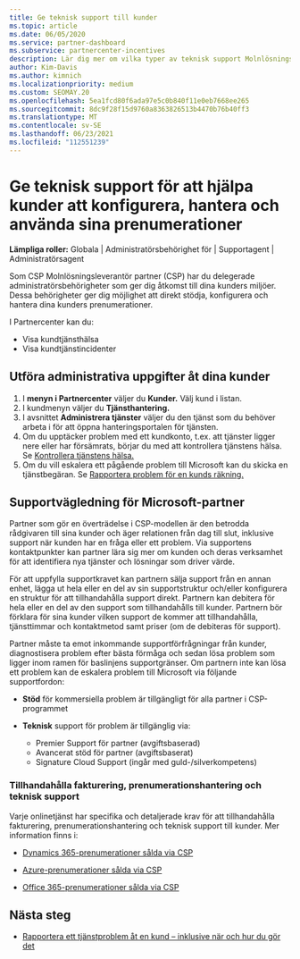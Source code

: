 ```yaml
---
title: Ge teknisk support till kunder
ms.topic: article
ms.date: 06/05/2020
ms.service: partner-dashboard
ms.subservice: partnercenter-incentives
description: Lär dig mer om vilka typer av teknisk support Molnlösningsleverantör kan erbjuda sina kunder.
author: Kim-Davis
ms.author: kimnich
ms.localizationpriority: medium
ms.custom: SEOMAY.20
ms.openlocfilehash: 5ea1fcd80f6ada97e5c0b840f11e0eb7668ee265
ms.sourcegitcommit: 8dc9f28f15d9760a8363826513b4470b76b40ff3
ms.translationtype: MT
ms.contentlocale: sv-SE
ms.lasthandoff: 06/23/2021
ms.locfileid: "112551239"
---
```

# <a name="provide-technical-support-to-help-customers-configure-manage-and-use-their-subscriptions"></a>Ge teknisk support för att hjälpa kunder att konfigurera, hantera och använda sina prenumerationer


**Lämpliga roller:** Globala | Administratörsbehörighet för | Supportagent | Administratörsagent

Som CSP Molnlösningsleverantör partner (CSP) har du delegerade administratörsbehörigheter som ger dig åtkomst till dina kunders miljöer. Dessa behörigheter ger dig möjlighet att direkt stödja, konfigurera och hantera dina kunders prenumerationer.

I Partnercenter kan du:

- Visa kundtjänsthälsa
- Visa kundtjänstincidenter

## <a name="perform-admin-tasks-for-your-customers"></a>Utföra administrativa uppgifter åt dina kunder

1. I **menyn i Partnercenter** väljer du **Kunder.** Välj kund i listan.
2. I kundmenyn väljer du **Tjänsthantering.**
3. I avsnittet **Administrera tjänster** väljer du den tjänst som du behöver arbeta i för att öppna hanteringsportalen för tjänsten.
4. Om du upptäcker problem med ett kundkonto, t.ex. att tjänster ligger nere eller har försämrats, börjar du med att kontrollera tjänstens hälsa. Se [Kontrollera tjänstens hälsa.](check-service-health.md)
5. Om du vill eskalera ett pågående problem till Microsoft kan du skicka en tjänstbegäran. Se [Rapportera problem för en kunds räkning.](report-problems-on-behalf-of-a-customer.md)

## <a name="microsoft-partner-support-guidance"></a>Supportvägledning för Microsoft-partner

Partner som gör en överträdelse i CSP-modellen är den betrodda rådgivaren till sina kunder och äger relationen från dag till slut, inklusive support när kunden har en fråga eller ett problem. Via supportens kontaktpunkter kan partner lära sig mer om kunden och deras verksamhet för att identifiera nya tjänster och lösningar som driver värde.

För att uppfylla supportkravet kan partnern sälja support från en annan enhet, lägga ut hela eller en del av sin supportstruktur och/eller konfigurera en struktur för att tillhandahålla support direkt.  Partnern kan debitera för hela eller en del av den support som tillhandahålls till kunder. Partnern bör förklara för sina kunder vilken support de kommer att tillhandahålla, tjänsttimmar och kontaktmetod samt priser (om de debiteras för support). 

Partner måste ta emot inkommande supportförfrågningar från kunder, diagnostisera problem efter bästa förmåga och sedan lösa problem som ligger inom ramen för baslinjens supportgränser. Om partnern inte kan lösa ett problem kan de eskalera problem till Microsoft via följande supportfordon:

- **Stöd** för kommersiella problem är tillgängligt för alla partner i CSP-programmet

- **Teknisk** support för problem är tillgänglig via:

  - Premier Support för partner (avgiftsbaserad)
  - Avancerat stöd för partner (avgiftsbaserat)
  - Signature Cloud Support (ingår med guld-/silverkompetens)

### <a name="providing-billing-subscription-management-and-technical-support"></a>Tillhandahålla fakturering, prenumerationshantering och teknisk support 

Varje onlinetjänst har specifika och detaljerade krav för att tillhandahålla fakturering, prenumerationshantering och teknisk support till kunder. Mer information finns i:

- [Dynamics 365-prenumerationer sålda via CSP](https://www.microsoftpartnercommunity.com/t5/CSP/Microsoft-Partner-Support-Guidance/m-p/5262#M30)

- [Azure-prenumerationer sålda via CSP](https://www.microsoftpartnercommunity.com/t5/CSP/Microsoft-Partner-Support-Guidance/m-p/5263#M31)

- [Office 365-prenumerationer sålda via CSP](https://www.microsoftpartnercommunity.com/t5/CSP/Microsoft-Partner-Support-Guidance/m-p/5264#M32)

## <a name="next-steps"></a>Nästa steg

- [Rapportera ett tjänstproblem åt en kund – inklusive när och hur du gör det](report-problems-on-behalf-of-a-customer.md)